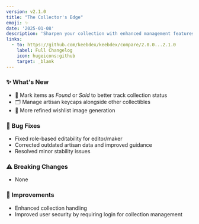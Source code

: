 ```yaml
---
version: v2.1.0
title: "The Collector's Edge"
emoji: ✨
date: '2025-01-08'
description: 'Sharpen your collection with enhanced management features, refined wishlist generation, and better control over your artisan and collectible items.'
links:
  - to: https://github.com/keebdex/keebdex/compare/2.0.0...2.1.0
    label: Full Changelog
    icon: hugeicons:github
    target: _blank
---
```


### ✨ What's New

- 📌 Mark items as _Found_ or _Sold_ to better track collection status
- 🗂️ Manage artisan keycaps alongside other collectibles
- 🎨 More refined wishlist image generation

### 🐛 Bug Fixes

- Fixed role-based editability for editor/maker
- Corrected outdated artisan data and improved guidance
- Resolved minor stability issues

### ⚠️ Breaking Changes

- None

### 🚀 Improvements

- Enhanced collection handling
- Improved user security by requiring login for collection management

